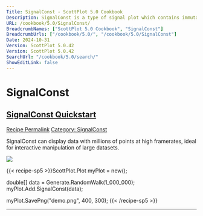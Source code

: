 ```yaml
---
Title: SignalConst - ScottPlot 5.0 Cookbook
Description: SignalConst is a type of signal plot which contains immutable data points and occupies more memory but offers greater performance for extremely large datasets. It is rarely needed, but best use for plotting data containing millions of points.
URL: /cookbook/5.0/SignalConst/
BreadcrumbNames: ["ScottPlot 5.0 Cookbook", "SignalConst"]
BreadcrumbUrls: ["/cookbook/5.0/", "/cookbook/5.0/SignalConst"]
Date: 2024-10-31
Version: ScottPlot 5.0.42
Version: ScottPlot 5.0.42
SearchUrl: "/cookbook/5.0/search/"
ShowEditLink: false
---
```


<h1>SignalConst</h1>


<h2 style='border-bottom: 0;'><a href='/cookbook/5.0/SignalConst/SignalConstQuickstart'>SignalConst Quickstart</a></h2>

<div class="d-flex mb-2">
<a class="btn btn-sm btn-primary me-1" href="/cookbook/5.0/SignalConst/SignalConstQuickstart">Recipe Permalink</a>
<a class="btn btn-sm btn-success me-1" href="/cookbook/5.0/SignalConst">Category: SignalConst</a>
</div>

SignalConst can display data with millions of points at high framerates, ideal for interactive manipulation of large datasets.

[![](/cookbook/5.0/images/SignalConstQuickstart.png?241031194635)](/cookbook/5.0/images/SignalConstQuickstart.png?241031194635)

{{< recipe-sp5 >}}ScottPlot.Plot myPlot = new();

double[] data = Generate.RandomWalk(1_000_000);
myPlot.Add.SignalConst(data);

myPlot.SavePng("demo.png", 400, 300);
{{< /recipe-sp5 >}}

<hr class='my-5 invisible'>


